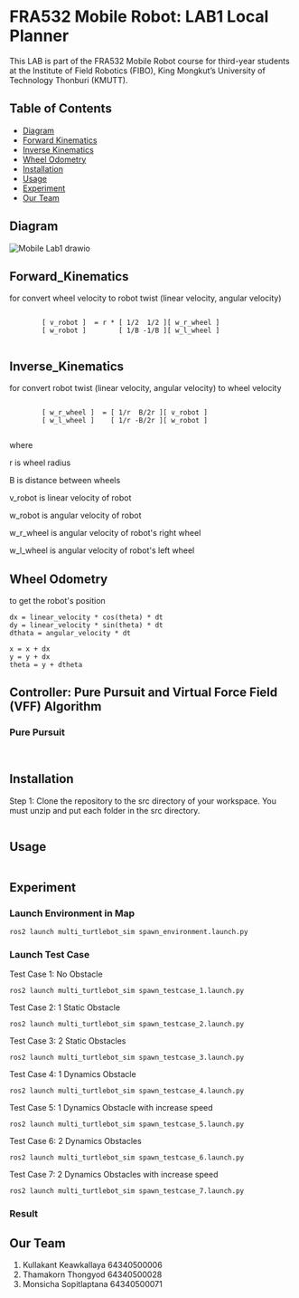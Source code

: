# FRA532 Mobile Robot: LAB1 Local Planner

This LAB is part of the FRA532 Mobile Robot course for third-year students at the Institute of Field Robotics (FIBO), King Mongkut’s University of Technology Thonburi (KMUTT).

## Table of Contents

- [Diagram](#Diagram)
- [Forward Kinematics](#Forward_Kinematics)
- [Inverse Kinematics]()
- [Wheel Odometry]()
- [Installation]()
- [Usage]()
- [Experiment]()
- [Our Team]()

## Diagram

![Mobile Lab1 drawio](https://github.com/HBBEEP/FRA532_LAB1_6406_6428_6471/assets/122891621/8dd7d7ec-869e-4868-9dc4-0bd8894c86ce)

## Forward_Kinematics

for convert wheel velocity to robot twist (linear velocity, angular velocity)

```

        [ v_robot ]  = r * [ 1/2  1/2 ][ w_r_wheel ]
        [ w_robot ]        [ 1/B -1/B ][ w_l_wheel ]


```


## Inverse_Kinematics

for convert robot twist (linear velocity, angular velocity) to wheel velocity

```

        [ w_r_wheel ]  = [ 1/r  B/2r ][ v_robot ]
        [ w_l_wheel ]    [ 1/r -B/2r ][ w_robot ]


```

where

r is wheel radius

B is distance between wheels

v_robot is linear velocity of robot

w_robot is angular velocity of robot

w_r_wheel is angular velocity of robot's right wheel

w_l_wheel is angular velocity of robot's left wheel


## Wheel Odometry

to get the robot's position

```
dx = linear_velocity * cos(theta) * dt
dy = linear_velocity * sin(theta) * dt
dthata = angular_velocity * dt

x = x + dx
y = y + dx
theta = y + dtheta
```

## Controller: Pure Pursuit and Virtual Force Field (VFF) Algorithm

### Pure Pursuit

```


```

## Installation

Step 1: Clone the repository to the src directory of your workspace. You must unzip and put each folder in the src directory.

```

```
## Usage

```

```

## Experiment

### Launch Environment in Map

```
ros2 launch multi_turtlebot_sim spawn_environment.launch.py
```
### Launch Test Case

Test Case 1: No Obstacle

```
ros2 launch multi_turtlebot_sim spawn_testcase_1.launch.py
```

Test Case 2: 1 Static Obstacle

```
ros2 launch multi_turtlebot_sim spawn_testcase_2.launch.py
```

Test Case 3: 2 Static Obstacles

```
ros2 launch multi_turtlebot_sim spawn_testcase_3.launch.py
```

Test Case 4: 1 Dynamics Obstacle

```
ros2 launch multi_turtlebot_sim spawn_testcase_4.launch.py
```

Test Case 5: 1 Dynamics Obstacle with increase speed

```
ros2 launch multi_turtlebot_sim spawn_testcase_5.launch.py
```

Test Case 6: 2 Dynamics Obstacles 

```
ros2 launch multi_turtlebot_sim spawn_testcase_6.launch.py
```

Test Case 7: 2 Dynamics Obstacles with increase speed

```
ros2 launch multi_turtlebot_sim spawn_testcase_7.launch.py
```

### Result


## Our Team

1. Kullakant Keawkallaya 64340500006
2. Thamakorn Thongyod 64340500028
3. Monsicha Sopitlaptana 64340500071
